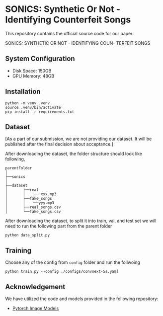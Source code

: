 # SONICS: Synthetic Or Not - Identifying Counterfeit Songs

This repository contains the official source code for our paper:

SONICS: SYNTHETIC OR NOT - IDENTIFYING COUN-
TERFEIT SONGS


## System Configuration

- Disk Space: 150GB
- GPU Memory: 48GB

## Installation

```
python -m venv .venv
source .venv/bin/activate
pip install -r requirements.txt
```

## Dataset 

[As a part of our submission, we are not providing our dataset. It will be published after the final decision about acceptance.]

After downloading the dataset, the folder structure should look like following,

```
parentFolder
│
├──sonics
│
├──dataset
│       ├──real  
│       │   └── xxx.mp3 
│       ├──fake_songs
│       │   └──yyy.mp3
│       ├──real_songs.csv
│       └──fake_songs.csv
```

After downloading the dataset, to split it into train, val, and test set we will need to run the following part from the parent folder

```
python data_split.py
```

## Training

Choose any of the config from `config` folder and run the follwoing

```
python train.py --config ./configs/convnext-5s.yaml
```

## Acknowledgement

We have utilized the code and models provided in the following repository:

- [Pytorch Image Models](https://github.com/huggingface/pytorch-image-models)



